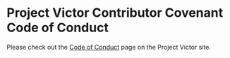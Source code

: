 # Project Victor Contributor Covenant Code of Conduct

Please check out the [Code of Conduct](https://www.project-victor.org/contributing/code-of-conduct/) page on the Project Victor site.
